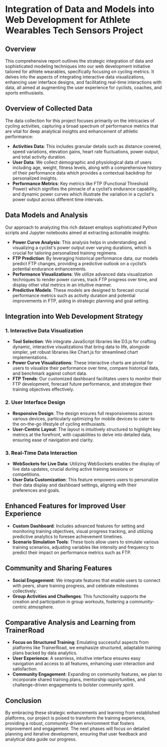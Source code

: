 # Integration of Data and Models into Web Development for Athlete Wearables Tech Sensors Project

## Overview

This comprehensive report outlines the strategic integration of data and sophisticated modeling techniques into our web development initiative tailored for athlete wearables, specifically focusing on cycling metrics. It delves into the aspects of integrating interactive data visualizations, enhancing user interface designs, and facilitating real-time interactions with data, all aimed at augmenting the user experience for cyclists, coaches, and sports enthusiasts.

## Overview of Collected Data

The data collection for this project focuses primarily on the intricacies of cycling activities, capturing a broad spectrum of performance metrics that are vital for deep analytical insights and enhancement of athletic performance:

- **Activities Data**: This includes granular details such as distance covered, speed variations, elevation gains, heart rate fluctuations, power output, and total activity duration.
- **User Data**: We collect demographic and physiological data of users including age, weight, fitness levels, along with a comprehensive history of their performance data which provides a contextual backdrop for personalized insights.
- **Performance Metrics**: Key metrics like FTP (Functional Threshold Power) which signifies the pinnacle of a cyclist’s endurance capability, and dynamic power curves which illustrate the variation in a cyclist's power output across different time intervals.

## Data Models and Analysis

Our approach to analyzing this rich dataset employs sophisticated Python scripts and Jupyter notebooks aimed at extracting actionable insights:

- **Power Curve Analysis**: This analysis helps in understanding and visualizing a cyclist's power output over varying durations, which is crucial for tailoring personalized training regimens.
- **FTP Prediction**: By leveraging historical performance data, our models predict FTP changes, providing a predictive outlook on a cyclist’s potential endurance enhancements.
- **Performance Visualizations**: We utilize advanced data visualization techniques to render power curves, track FTP progress over time, and display other vital metrics in an intuitive manner.
- **Predictive Models**: These models are designed to forecast crucial performance metrics such as activity duration and potential improvements in FTP, aiding in strategic planning and goal setting.

## Integration into Web Development Strategy

### 1. Interactive Data Visualization

- **Tool Selection**: We integrate JavaScript libraries like D3.js for crafting dynamic, interactive visualizations that bring data to life, alongside simpler, yet robust libraries like Chart.js for streamlined chart implementations.
- **Power Curve Visualizations**: These interactive charts are pivotal for users to visualize their performance over time, compare historical data, and benchmark against cohort data.
- **FTP Trends**: Our customized dashboard facilitates users to monitor their FTP development, forecast future performance, and strategize their training objectives effectively.

### 2. User Interface Design

- **Responsive Design**: The design ensures full responsiveness across various devices, particularly optimizing for mobile devices to cater to the on-the-go lifestyle of cycling enthusiasts.
- **User-Centric Layout**: The layout is intuitively structured to highlight key metrics at the forefront, with capabilities to delve into detailed data, ensuring ease of navigation and clarity.

### 3. Real-Time Data Interaction

- **WebSockets for Live Data**: Utilizing WebSockets enables the display of live data updates, crucial during active training sessions or competitions.
- **User Data Customization**: This feature empowers users to personalize their data display and dashboard settings, aligning with their preferences and goals.

## Enhanced Features for Improved User Experience

- **Custom Dashboard**: Includes advanced features for setting and monitoring training objectives, visual progress tracking, and utilizing predictive analytics to foresee achievement timelines.
- **Scenario Simulation Tools**: These tools allow users to simulate various training scenarios, adjusting variables like intensity and frequency to predict their impact on performance metrics such as FTP.

## Community and Sharing Features

- **Social Engagement**: We integrate features that enable users to connect with peers, share training progress, and celebrate milestones collectively.
- **Group Activities and Challenges**: This functionality supports the creation and participation in group workouts, fostering a community-centric atmosphere.

## Comparative Analysis and Learning from TrainerRoad

- **Focus on Structured Training**: Emulating successful aspects from platforms like TrainerRoad, we emphasize structured, adaptable training plans backed by data analytics.
- **User Experience**: A seamless, intuitive interface ensures easy navigation and access to all features, enhancing user interaction and satisfaction.
- **Community Engagement**: Expanding on community features, we plan to incorporate shared training plans, mentorship opportunities, and challenge-driven engagements to bolster community spirit.

## Conclusion

By embracing these strategic enhancements and learning from established platforms, our project is poised to transform the training experience, providing a robust, community-driven environment that fosters improvement and engagement. The next phases will focus on detailed planning and iterative development, ensuring that user feedback and analytical data guide our progress.
